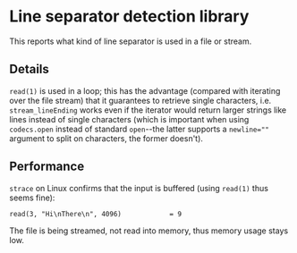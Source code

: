 # Line separator detection library

This reports what kind of line separator is used in a file or stream.

## Details

`read(1)` is used in a loop; this has the advantage (compared with
iterating over the file stream) that it guarantees to retrieve single
characters, i.e. `stream_lineEnding` works even if the iterator would
return larger strings like lines instead of single characters (which
is important when using `codecs.open` instead of standard `open`--the
latter supports a `newline=""` argument to split on characters, the
former doesn't).

## Performance

`strace` on Linux confirms that the input is buffered (using `read(1)`
thus seems fine):

    read(3, "Hi\nThere\n", 4096)            = 9

The file is being streamed, not read into memory, thus memory usage
stays low.
